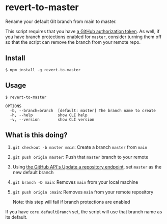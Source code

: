 # revert-to-master

Rename your default Git branch from main to master.

This script requires that you have [a GitHub authorization token](https://help.github.com/en/github/authenticating-to-github/creating-a-personal-access-token-for-the-command-line). As well, if you have branch protections enabled for `master`, consider turning them off so that the script can remove the branch from your remote repo.

## Install

```
$ npm install -g revert-to-master
```

## Usage

```
$ revert-to-master

OPTIONS
  -b, --branch=branch  [default: master] The branch name to create
  -h, --help           show CLI help
  -v, --version        show CLI version
```

## What is this doing?

1. `git checkout -b master main`: Create a branch `master` from `main`
2. `git push origin master`: Push that `master` branch to your remote
3. Using [the GitHub API's Update a repository endpoint](https://developer.github.com/v3/repos/#update-a-repository), set `master` as the new default branch
4. `git branch -D main`: Removes `main` from your local machine
5. `git push origin :main`: Removes `main` from your remote repository

    Note: this step will fail if branch protections are enabled

If you have `core.defaultBranch` set, the script will use that branch name as its default.
